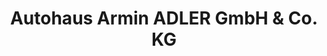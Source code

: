 ---
title: "Autohaus Armin ADLER GmbH & Co. KG"
url: /bahretal/autohaus-armin-adler-gmbh-und-co-kg/
shop: Autohaus
---